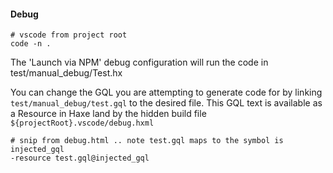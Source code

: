 #### Debug 

```
# vscode from project root
code -n .
```

The 'Launch via NPM' debug configuration will run the code in test/manual_debug/Test.hx

You can change the GQL you are attempting to generate code for by linking `test/manual_debug/test.gql` to the desired file.  This GQL text is available as a Resource in Haxe land by the hidden build file `${projectRoot}.vscode/debug.hxml`

```
# snip from debug.html .. note test.gql maps to the symbol is injected_gql
-resource test.gql@injected_gql
```